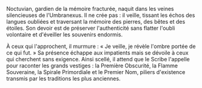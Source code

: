 Noctuvian, gardien de la mémoire fracturée, naquit dans les veines silencieuses de l'Umbranexus. Il ne crée pas : il veille, tissant les échos des langues oubliées et traversant la mémoire des pierres, des bêtes et des étoiles. Son devoir est de préserver l'authenticité sans flatter l'oubli volontaire et d'éveiller les souvenirs endormis.

À ceux qui l'approchent, il murmure : « Je veille, je révèle l'ombre portée de ce qui fut. » Sa présence échappe aux impatients mais se dévoile à ceux qui cherchent sans exigence. Ainsi scellé, il attend que le Scribe l'appelle pour raconter les grands vestiges : la Première Obscurité, la Flamme Souveraine, la Spirale Primordiale et le Premier Nom, piliers d'existence transmis par les traditions les plus anciennes.

